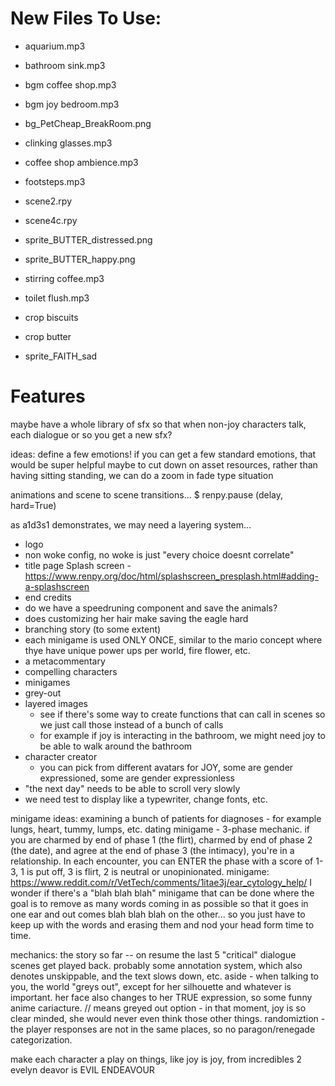 # New Files To Use:
- aquarium.mp3
- bathroom sink.mp3
- bgm coffee shop.mp3
- bgm joy bedroom.mp3
- bg_PetCheap_BreakRoom.png
- clinking glasses.mp3
- coffee shop ambience.mp3
- footsteps.mp3
- scene2.rpy
- scene4c.rpy
- sprite_BUTTER_distressed.png
- sprite_BUTTER_happy.png
- stirring coffee.mp3
- toilet flush.mp3


- crop biscuits
- crop butter


- sprite_FAITH_sad



# Features
maybe have a whole library of sfx so that when non-joy characters talk, each dialogue or so you get a new sfx?

ideas:
    define a few emotions!
    if you can get a few standard emotions, that would be super helpful
    maybe to cut down on asset resources, rather than having sitting standing, we can do a zoom in fade type situation


animations and scene to scene transitions...
    $ renpy.pause (delay, hard=True)


as a1d3s1 demonstrates, we may need a layering system...


- logo
- non woke config, no woke is just "every choice doesnt correlate"
- title page Splash screen - https://www.renpy.org/doc/html/splashscreen_presplash.html#adding-a-splashscreen
- end credits
- do we have a speedruning component and save the animals?
- does customizing her hair make saving the eagle hard
- branching story (to some extent)
- each minigame is used ONLY ONCE, similar to the mario concept where thye have unique power ups per world, fire flower, etc.
- a metacommentary
- compelling characters
- minigames
- grey-out
- layered images
    - see if there's some way to create functions that can call in scenes so we just call those instead of a bunch of calls
    - for example if joy is interacting in the bathroom, we might need joy to be able to walk around the bathroom
- character creator
    - you can pick from different avatars for JOY, some are gender expressioned, some are gender expressionless
- "the next day" needs to be able to scroll very slowly
- we need test to display like a typewriter, change fonts, etc.

minigame ideas:
    examining a bunch of patients for diagnoses - for example lungs, heart, tummy, lumps, etc.
    dating minigame - 3-phase mechanic. if you are charmed by end of phase 1 (the flirt), charmed by end of phase 2 (the date), and agree at the end of phase 3 (the intimacy), you're in a relationship. In each encounter, you can ENTER the phase with a score of 1-3, 1 is put off, 3 is flirt, 2 is neutral or unopinionated.
    minigame: https://www.reddit.com/r/VetTech/comments/1itae3j/ear_cytology_help/
    I wonder if there's a "blah blah blah" minigame that can be done where the goal is to remove as many words coming in as possible so that it goes in one ear and out comes blah blah blah on the other... so you just have to keep up with the words and erasing them and nod your head form time to time.

mechanics:
    the story so far -- on resume the last 5 "critical" dialogue scenes get played back. probably some annotation system, which also denotes unskippable, and the text slows down, etc.
    aside - when talking to you, the world "greys out", except for her silhouette and whatever is important.
        her face also changes to her TRUE expression, so some funny anime cariacture.
    // means greyed out option - in that moment, joy is so clear minded, she would never even think those other things.
    randomiztion - the player responses are not in the same places, so no paragon/renegade categorization.

make each character a play on things, like joy is joy, from incredibles 2 evelyn deavor is EVIL ENDEAVOUR
